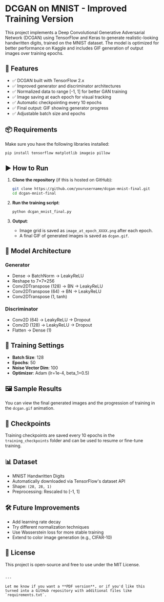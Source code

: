 


# DCGAN on MNIST - Improved Training Version

This project implements a Deep Convolutional Generative Adversarial Network (DCGAN) using TensorFlow and Keras to generate realistic-looking handwritten digits, trained on the MNIST dataset. The model is optimized for better performance on Kaggle and includes GIF generation of output images over training epochs.

## 📌 Features

- ✅ DCGAN built with TensorFlow 2.x
- ✅ Improved generator and discriminator architectures
- ✅ Normalized data to range [-1, 1] for better GAN training
- ✅ Image saving at each epoch for visual tracking
- ✅ Automatic checkpointing every 10 epochs
- ✅ Final output: GIF showing generator progress
- ✅ Adjustable batch size and epochs



## 📦 Requirements

Make sure you have the following libraries installed:

```bash
pip install tensorflow matplotlib imageio pillow
````

## ▶️ How to Run

1. **Clone the repository** (if this is hosted on GitHub):

   ```bash
   git clone https://github.com/yourusername/dcgan-mnist-final.git
   cd dcgan-mnist-final
   ```

2. **Run the training script**:

   ```bash
   python dcgan_mnist_final.py
   ```

3. **Output**:

   * Image grid is saved as `image_at_epoch_XXXX.png` after each epoch.
   * A final GIF of generated images is saved as `dcgan.gif`.

## 🧠 Model Architecture

### Generator

* Dense → BatchNorm → LeakyReLU
* Reshape to 7×7×256
* Conv2DTranspose (128) → BN → LeakyReLU
* Conv2DTranspose (64) → BN → LeakyReLU
* Conv2DTranspose (1, tanh)

### Discriminator

* Conv2D (64) → LeakyReLU → Dropout
* Conv2D (128) → LeakyReLU → Dropout
* Flatten → Dense (1)

## 🧪 Training Settings

* **Batch Size**: 128
* **Epochs**: 50
* **Noise Vector Dim**: 100
* **Optimizer**: Adam (lr=1e-4, beta\_1=0.5)

## 🖼 Sample Results

You can view the final generated images and the progression of training in the `dcgan.gif` animation.

## 💾 Checkpoints

Training checkpoints are saved every 10 epochs in the `training_checkpoints` folder and can be used to resume or fine-tune training.

## 📊 Dataset

* MNIST Handwritten Digits
* Automatically downloaded via TensorFlow's dataset API
* Shape: `(28, 28, 1)`
* Preprocessing: Rescaled to \[-1, 1]

## 🛠 Future Improvements

* Add learning rate decay
* Try different normalization techniques
* Use Wasserstein loss for more stable training
* Extend to color image generation (e.g., CIFAR-10)

## 📝 License

This project is open-source and free to use under the MIT License.



```

---

Let me know if you want a **PDF version**, or if you'd like this turned into a GitHub repository with additional files like `requirements.txt`.
```

